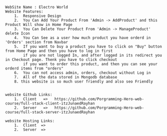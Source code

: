 
    WebSite Name : Electro World
    Website Features:
        1.  Responsive Design
        2.  You Can Add Your Product From 'Admin -> AddProduct' and this Product Will show in Home Page
        3.  You Can Delete Your Product From 'Admin -> ManageProduct' delete Icon 
        4.  You Can See as a user how much product you have orderd in 'Orders' section from Navbar
        5.  If you want to buy a product you have to click on "Buy" button from Home Page and then you have to log in first
            if you are not logged In, and after logged in its redirect you in Checkout page. Thenk you have to click checkout 
            if you want to order this product, and then you can see your orderd items from "orders"
        6.  You can not access admin, orders, checkout without Log in
        7.  All of the data stored in Mongodb database
        8. this website is so much user friendly and also seo Friendly
    
    
    website Github Links:
        1.  Client   =>   https://github.com/Porgramming-Hero-web-course/full-stack-client-itzJunaedRayhan
        2.  Server   =>   https://github.com/Porgramming-Hero-web-course/full-stack-server-itzJunaedRayhan

    website Hosting Links:
        1.  Client  =>
        2.  Server  =>